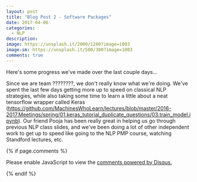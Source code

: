 ```yaml
---
layout: post
title: "Blog Post 2 - Software Packages"
date: 2017-04-06
categories:
  - NLP
description: 
image: https://unsplash.it/2000/1200?image=1003
image-sm: https://unsplash.it/500/300?image=1003
comments: true
---
```


Here's some progress we've made over the last couple days...

Since we are team ????????, we don't really know what we're doing. We've spent the last few days getting more up to speed on classical NLP strategies, while also taking some time to learn a little about a neat tensorflow wrapper called Keras (https://github.com/MachinesWhoLearn/lectures/blob/master/2016-2017.Meetings/spring/01.keras_tutorial_duplicate_questions/03.train_model.ipynb). Our friend Pooja has been really great in helping us go through previous NLP class slides, and we've been doing a lot of other independent work to get up to speed like going to the NLP PMP course, watching Standford lectures, etc.


{% if page.comments %}
<div id="disqus_thread"></div>
<script>

/**
*  RECOMMENDED CONFIGURATION VARIABLES: EDIT AND UNCOMMENT THE SECTION BELOW TO INSERT DYNAMIC VALUES FROM YOUR PLATFORM OR CMS.
*  LEARN WHY DEFINING THESE VARIABLES IS IMPORTANT: https://disqus.com/admin/universalcode/#configuration-variables*/

var PAGE_URL = "https://asethi77.github.io/musical-octo-parakeet";
var PAGE_ID = "BLOG_POST_1";

var disqus_config = function () {
this.page.url = PAGE_URL;
this.page.identifier = PAGE_IDENTIFIER;
};

(function() { // DON'T EDIT BELOW THIS LINE
var d = document, s = d.createElement('script');
s.src = 'https://https-asethi77-github-io-musical-octo-parakeet.disqus.com/embed.js';
s.setAttribute('data-timestamp', +new Date());
(d.head || d.body).appendChild(s);
})();
</script>
<noscript>Please enable JavaScript to view the <a href="https://disqus.com/?ref_noscript">comments powered by Disqus.</a></noscript>

{% endif %}
